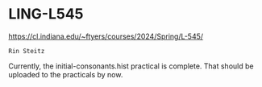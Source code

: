# LING-L545

https://cl.indiana.edu/~ftyers/courses/2024/Spring/L-545/

`Rin Steitz`

Currently, the initial-consonants.hist practical is complete. That should be uploaded to the practicals by now.
